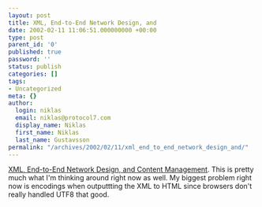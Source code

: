 ```yaml
---
layout: post
title: XML, End-to-End Network Design, and
date: 2002-02-11 11:06:51.000000000 +00:00
type: post
parent_id: '0'
published: true
password: ''
status: publish
categories: []
tags:
- Uncategorized
meta: {}
author:
  login: niklas
  email: niklas@protocol7.com
  display_name: Niklas
  first_name: Niklas
  last_name: Gustavsson
permalink: "/archives/2002/02/11/xml_end_to_end_network_design_and/"
---
```

[XML, End-to-End Network Design, and Content Management](http://afongen.com/essays/xmlcms/). This is pretty much what I'm thinking around right now as well. My biggest problem right now is encodings when outputtting the XML to HTML since browsers don't really handled UTF8 that good.

